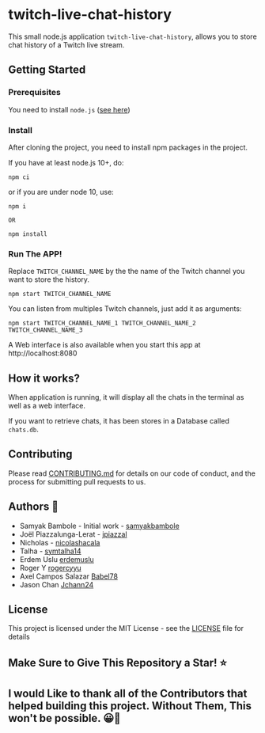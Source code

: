 # twitch-live-chat-history

This small node.js application `twitch-live-chat-history`, allows you to store chat history of a Twitch live stream.

## Getting Started

### Prerequisites

You need to install `node.js` ([see here](https://nodejs.org/en/))

### Install

After cloning the project, you need to install npm packages in the project.

If you have at least node.js 10+, do:

```
npm ci
```

or if you are under node 10, use:

```
npm i

OR

npm install
```

### Run The APP!

Replace `TWITCH_CHANNEL_NAME` by the the name of the Twitch channel you want to store the history.

```
npm start TWITCH_CHANNEL_NAME
```

You can listen from multiples Twitch channels, just add it as arguments:

```
npm start TWITCH_CHANNEL_NAME_1 TWITCH_CHANNEL_NAME_2 TWITCH_CHANNEL_NAME_3
```

A Web interface is also available when you start this app at http://localhost:8080

## How it works?

When application is running, it will display all the chats in the terminal as well as a web interface.

If you want to retrieve chats, it has been stores in a Database called `chats.db`.

## Contributing

Please read [CONTRIBUTING.md](CONTRIBUTING.md) for details on our code of conduct, and the process for submitting pull requests to us.

## Authors 🌈

- Samyak Bambole - Initial work - [samyakbambole](https://github.com/samyakbambole)
- Joël Piazzalunga-Lerat - [jpiazzal](https://github.com/jpiazzal)
- Nicholas - [nicolashacala](https://github.com/nicolashacala)
- Talha - [symtalha14](https://github.com/symtalha14)
- Erdem Uslu [erdemuslu](https://github.com/erdemuslu)
- Roger Y [rogercyyu](https://github.com/rogercyyu)
- Axel Campos Salazar [Babel78](https://github.com/Babel78)
- Jason Chan [Jchann24](https://github.com/Jchann24)

## License

This project is licensed under the MIT License - see the [LICENSE](LICENSE) file for details

## Make Sure to Give This Repository a Star! ⭐

## I would Like to thank all of the Contributors that helped building this project. Without Them, This won't be possible. 😀🌈
